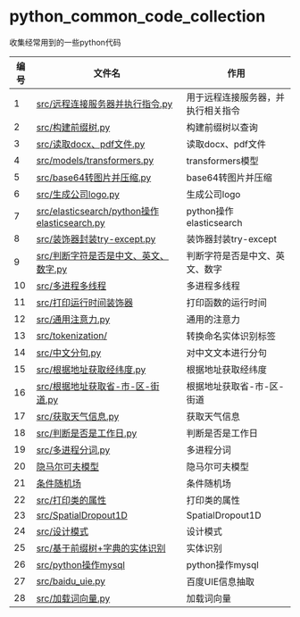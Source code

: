 # python_common_code_collection
收集经常用到的一些python代码

| 编号 |  文件名   | 作用  |
| ---- |  ----  | ----  |
| 1 | <a href="https://github.com/taishan1994/python_common_code_collection/blob/main/src/%E8%BF%9C%E7%A8%8B%E8%BF%9E%E6%8E%A5%E6%9C%8D%E5%8A%A1%E5%99%A8%E5%B9%B6%E6%89%A7%E8%A1%8C%E6%8C%87%E4%BB%A4.py">src/远程连接服务器并执行指令.py</a>  | 用于远程连接服务器，并执行相关指令 |
| 2 | <a href="https://github.com/taishan1994/python_common_code_collection/blob/main/src/%E6%9E%84%E5%BB%BA%E5%89%8D%E7%BC%80%E6%A0%91.py">src/构建前缀树.py</a>  | 构建前缀树以查询 |
| 3 | <a href="https://github.com/taishan1994/python_common_code_collection/blob/main/src/%E8%AF%BB%E5%8F%96docx%E3%80%81pdf%E6%96%87%E4%BB%B6.py">src/读取docx、pdf文件.py</a> | 读取docx、pdf文件 |
| 4 | <a href="https://github.com/taishan1994/python_common_code_collection/blob/main/src/models/transformers.py">src/models/transformers.py</a> | transformers模型 |
| 5 | <a href="https://github.com/taishan1994/python_common_code_collection/blob/main/src/base64%E8%BD%AC%E5%9B%BE%E7%89%87%E5%B9%B6%E5%8E%8B%E7%BC%A9.py">src/base64转图片并压缩.py</a> | base64转图片并压缩 |
| 6 | <a href="https://github.com/taishan1994/python_common_code_collection/blob/main/src/%E7%94%9F%E6%88%90%E5%85%AC%E5%8F%B8logo.py">src/生成公司logo.py</a> | 生成公司logo |
| 7 | <a href="https://github.com/taishan1994/python_common_code_collection/blob/main/src/elasticsearch/python%E6%93%8D%E4%BD%9Celasticsearch.py">src/elasticsearch/python操作elasticsearch.py</a> | python操作elasticsearch |
| 8 | <a href="https://github.com/taishan1994/python_common_code_collection/blob/main/src/%E8%A3%85%E9%A5%B0%E5%99%A8%E5%B0%81%E8%A3%85try-except.py">src/装饰器封装try-except.py</a> | 装饰器封装try-except |
| 9 | <a href="https://github.com/taishan1994/python_common_code_collection/blob/main/src/%E5%88%A4%E6%96%AD%E5%AD%97%E7%AC%A6%E6%98%AF%E5%90%A6%E6%98%AF%E4%B8%AD%E6%96%87%E3%80%81%E8%8B%B1%E6%96%87%E3%80%81%E6%95%B0%E5%AD%97.py">src/判断字符是否是中文、英文、数字.py</a> | 判断字符是否是中文、英文、数字 |
| 10 | <a href="https://github.com/taishan1994/python_common_code_collection/tree/main/src/%E5%A4%9A%E7%BA%BF%E7%A8%8B%E5%A4%9A%E8%BF%9B%E7%A8%8B%E7%9B%B8%E5%85%B3">src/多进程多线程</a> | 多进程多线程 |
| 11 | <a href="https://github.com/taishan1994/python_common_code_collection/blob/main/src/%E6%89%93%E5%8D%B0%E8%BF%90%E8%A1%8C%E6%97%B6%E9%97%B4%E8%A3%85%E9%A5%B0%E5%99%A8.py">src/打印运行时间装饰器</a> | 打印函数的运行时间|
| 12 | <a href="https://github.com/taishan1994/python_common_code_collection/blob/main/src/%E9%80%9A%E7%94%A8%E6%B3%A8%E6%84%8F%E5%8A%9B.py">src/通用注意力.py</a> | 通用的注意力|
| 13 | <a href="https://github.com/taishan1994/python_common_code_collection/tree/main/src/tokenization">src/tokenization/</a> | 转换命名实体识别标签|
| 14 | <a href="https://github.com/taishan1994/python_common_code_collection/blob/main/src/%E4%B8%AD%E6%96%87%E5%88%86%E5%8F%A5.py">src/中文分句.py</a> | 对中文文本进行分句|
| 15 | <a href="https://github.com/taishan1994/python_common_code_collection/blob/main/src/%E6%A0%B9%E6%8D%AE%E5%9C%B0%E5%9D%80%E8%8E%B7%E5%8F%96%E7%BB%8F%E7%BA%AC%E5%BA%A6.py">src/根据地址获取经纬度.py</a> | 根据地址获取经纬度|
| 16 | <a href="https://github.com/taishan1994/python_common_code_collection/blob/main/src/%E6%A0%B9%E6%8D%AE%E5%9C%B0%E5%9D%80%E6%8F%90%E5%8F%96%E7%9C%81-%E5%B8%82-%E5%8C%BA-%E8%A1%97%E9%81%93.py">src/根据地址获取省-市-区-街道.py</a> | 根据地址获取省-市-区-街道|
| 17 | <a href="https://github.com/taishan1994/python_common_code_collection/blob/main/src/%E8%8E%B7%E5%8F%96%E5%A4%A9%E6%B0%94%E4%BF%A1%E6%81%AF.py">src/获取天气信息.py</a> | 获取天气信息|
| 18 | <a href="https://github.com/taishan1994/python_common_code_collection/tree/main/src/判断是否是工作日.py">src/判断是否是工作日.py</a> | 判断是否是工作日|
| 19 | <a href="https://github.com/taishan1994/python_common_code_collection/blob/main/src/%E5%A4%9A%E8%BF%9B%E7%A8%8B%E5%88%86%E8%AF%8D.py">src/多进程分词.py</a> | 多进程分词|
| 20 | <a href="https://github.com/Htring/HMM_NER">隐马尔可夫模型</a> | 隐马尔可夫模型|
| 21 | <a href="https://github.com/kmkurn/pytorch-crf/blob/master/torchcrf">条件随机场</a> | 条件随机场|
| 22 | <a href="https://github.com/taishan1994/python_common_code_collection/blob/main/src/%E6%89%93%E5%8D%B0%E7%B1%BB%E7%9A%84%E5%B1%9E%E6%80%A7.py">src/打印类的属性</a> | 打印类的属性|
| 23 | <a href="https://github.com/taishan1994/python_common_code_collection/blob/main/src/SpatialDropout1D.py">src/SpatialDropout1D</a> | SpatialDropout1D |
| 24 | <a href="https://github.com/taishan1994/python_common_code_collection/tree/main/src/%E8%AE%BE%E8%AE%A1%E6%A8%A1%E5%BC%8F">src/设计模式</a> | 设计模式 |
| 25 | <a href="https://github.com/taishan1994/python_common_code_collection/blob/main/src/%E5%9F%BA%E4%BA%8E%E5%89%8D%E7%BC%80%E6%A0%91%E7%9A%84%E5%AE%9E%E4%BD%93%E8%AF%86%E5%88%AB.py">src/基于前缀树+字典的实体识别</a> | 实体识别 |
| 26 | <a href="https://github.com/taishan1994/python_common_code_collection/blob/main/src/%E6%93%8D%E4%BD%9Cmysql.py">src/python操作mysql</a> | python操作mysql |
| 27 | <a href="https://github.com/taishan1994/python_common_code_collection/blob/main/src/baidu_uie.py">src/baidu_uie.py</a> | 百度UIE信息抽取 |
| 28 | <a href="https://github.com/taishan1994/python_common_code_collection/blob/main/src/%E5%8A%A0%E8%BD%BD%E8%AF%8D%E5%90%91%E9%87%8F.py">src/加载词向量.py</a> | 加载词向量 |
